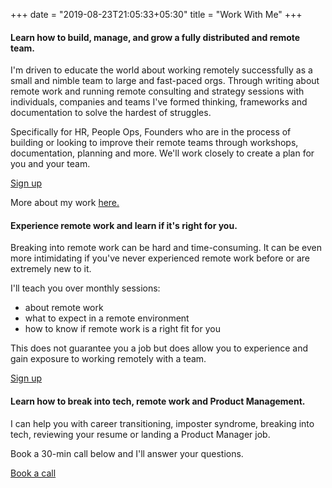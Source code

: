 +++
date = "2019-08-23T21:05:33+05:30"
title = "Work With Me"
+++

#### Learn how to build, manage, and grow a fully distributed and remote team.

I'm driven to educate the world about working remotely successfully as a small and nimble team to large and fast-paced orgs. Through writing about remote work and running remote consulting and strategy sessions with individuals, companies and teams I've formed thinking, frameworks and documentation to solve the hardest of struggles.

Specifically for HR, People Ops, Founders who are in the process of building or looking to improve their remote teams through workshops, documentation, planning and more. We'll work closely to create a plan for you and your team.

<script src="https://gumroad.com/js/gumroad.js"></script>
<a class="gumroad-button" href="https://gum.co/buildteams?wanted=true" target="_blank" data-gumroad-single-product="true">Sign up</a>

More about my work [here.](https://goremote.li/)

#### Experience remote work and learn if it's right for you. 

Breaking into remote work can be hard and time-consuming. It can be even more intimidating if you've never experienced remote work before or are extremely new to it.

I'll teach you over monthly sessions:

- about remote work
- what to expect in a remote environment
- how to know if remote work is a right fit for you


This does not guarantee you a job but does allow you to experience and gain exposure to working remotely with a team.

<script src="https://gumroad.com/js/gumroad.js"></script>
<a class="gumroad-button" href="https://gum.co/leaningin?wanted=true" target="_blank" data-gumroad-single-product="true">Sign up</a>


#### Learn how to break into tech, remote work and Product Management.

I can help you with career transitioning, imposter syndrome, breaking into tech, reviewing your resume or landing a Product Manager job.

Book a 30-min call below and I'll answer your questions.

<script src="https://gumroad.com/js/gumroad.js"></script>
<a class="gumroad-button" href="https://gum.co/30mins?wanted=true" target="_blank" data-gumroad-single-product="true">Book a call</a>